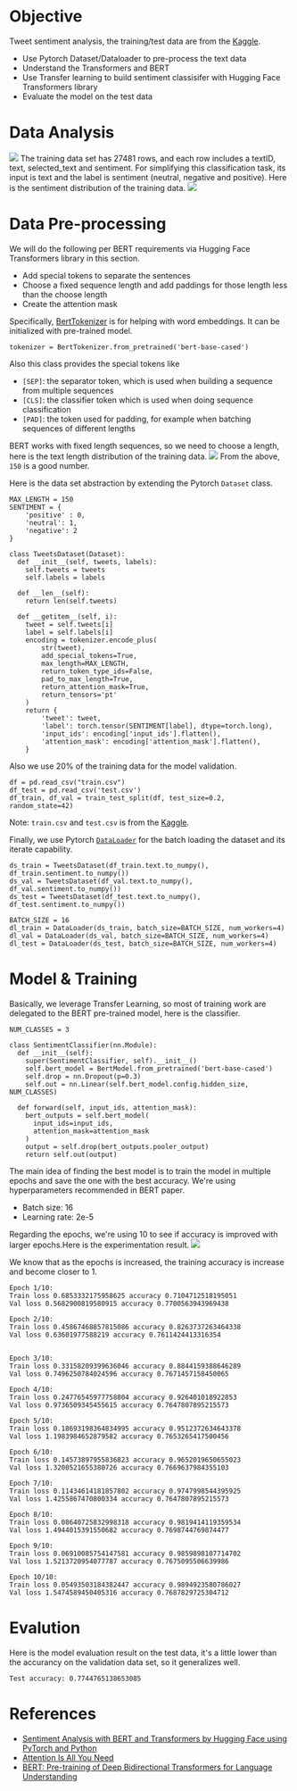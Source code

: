 # Objective
Tweet sentiment analysis, the training/test data are from the [Kaggle](https://www.kaggle.com/c/tweet-sentiment-extraction/data).
* Use Pytorch Dataset/Dataloader to pre-process the text data
* Understand the Transformers and BERT
* Use Transfer learning to build sentiment classisifer with Hugging Face Transformers library
* Evaluate the model on the test data

# Data Analysis
![](images/data_samples.png)
The training data set has 27481 rows, and each row includes a textID, text, selected_text and sentiment. For simplifying this classification task, its input is text and the label is sentiment (neutral, negative and positive). Here is the sentiment distribution of the training data.
![](images/sentiment_distribution.png)

# Data Pre-processing
We will do the following per BERT requirements via Hugging Face Transformers library in this section.
* Add special tokens to separate the sentences
* Choose a fixed sequence length and add paddings for those length less than the choose length
* Create the attention mask

Specifically, [BertTokenizer](https://huggingface.co/transformers/model_doc/bert.html#berttokenizer) is for helping with word embeddings. It can be initialized with pre-trained model.
```
tokenizer = BertTokenizer.from_pretrained('bert-base-cased')
```
Also this class provides the special tokens like
* `[SEP]`: the separator token, which is used when building a sequence from multiple sequences
* `[CLS]`: the classifier token which is used when doing sequence classification
* `[PAD]`: the token used for padding, for example when batching sequences of different lengths

BERT works with fixed length sequences, so we need to choose a length, here is the text length distribution of the training data.
![](images/length_distribution.png)
From the above, `150` is a good number.

Here is the data set abstraction by extending the Pytorch `Dataset` class.
```
MAX_LENGTH = 150
SENTIMENT = {
    'positive' : 0,
    'neutral': 1,
    'negative': 2
}

class TweetsDataset(Dataset):
  def __init__(self, tweets, labels):
    self.tweets = tweets
    self.labels = labels
  
  def __len__(self):
    return len(self.tweets)
  
  def __getitem__(self, i):
    tweet = self.tweets[i]
    label = self.labels[i]
    encoding = tokenizer.encode_plus(
        str(tweet), 
        add_special_tokens=True, 
        max_length=MAX_LENGTH, 
        return_token_type_ids=False, 
        pad_to_max_length=True,
        return_attention_mask=True,
        return_tensors='pt'
    )
    return {
        'tweet': tweet,
        'label': torch.tensor(SENTIMENT[label], dtype=torch.long),
        'input_ids': encoding['input_ids'].flatten(),
        'attention_mask': encoding['attention_mask'].flatten(),
    }
```
Also we use 20% of the training data for the model validation.
```
df = pd.read_csv("train.csv")
df_test = pd.read_csv('test.csv')
df_train, df_val = train_test_split(df, test_size=0.2, random_state=42)
```
Note: `train.csv` and `test.csv` is from the [Kaggle](https://www.kaggle.com/c/tweet-sentiment-extraction/data).

Finally, we use Pytorch [`DataLoader`](https://pytorch.org/docs/1.7.1/data.html#torch.utils.data.DataLoader) for the batch loading the dataset and its iterate capability.
```
ds_train = TweetsDataset(df_train.text.to_numpy(), df_train.sentiment.to_numpy())
ds_val = TweetsDataset(df_val.text.to_numpy(), df_val.sentiment.to_numpy())
ds_test = TweetsDataset(df_test.text.to_numpy(), df_test.sentiment.to_numpy())

BATCH_SIZE = 16
dl_train = DataLoader(ds_train, batch_size=BATCH_SIZE, num_workers=4)
dl_val = DataLoader(ds_val, batch_size=BATCH_SIZE, num_workers=4)
dl_test = DataLoader(ds_test, batch_size=BATCH_SIZE, num_workers=4)
```

# Model & Training
Basically, we leverage Transfer Learning, so most of training work are delegated to the BERT pre-trained model, here is the classifier.
```
NUM_CLASSES = 3

class SentimentClassifier(nn.Module):
  def __init__(self):
    super(SentimentClassifier, self).__init__()
    self.bert_model = BertModel.from_pretrained('bert-base-cased')
    self.drop = nn.Dropout(p=0.3)
    self.out = nn.Linear(self.bert_model.config.hidden_size, NUM_CLASSES)
  
  def forward(self, input_ids, attention_mask):
    bert_outputs = self.bert_model(
      input_ids=input_ids,
      attention_mask=attention_mask
    )
    output = self.drop(bert_outputs.pooler_output)
    return self.out(output)
```
The main idea of finding the best model is to train the model in multiple epochs and save the one with the best accuracy. We're using hyperparameters recommended in BERT paper.
* Batch size: 16
* Learning rate: 2e-5

Regarding the epochs, we're using 10 to see if accuracy is improved with larger epochs.Here is the experimentation result.
![](images/training_acc.png)

We know that as the epochs is increased, the training accuracy is increase and become closer to 1.
```
Epoch 1/10: 
Train loss 0.6853332175958625 accuracy 0.7104712518195051
Val loss 0.5682900819580915 accuracy 0.7700563943969438

Epoch 2/10:
Train loss 0.45867468857815086 accuracy 0.8263737263464338
Val loss 0.63601977588219 accuracy 0.7611424413316354


Epoch 3/10:
Train loss 0.33158209399636046 accuracy 0.8844159388646289
Val loss 0.7496250784024596 accuracy 0.7671457158450065

Epoch 4/10:
Train loss 0.24776545977758804 accuracy 0.926401018922853
Val loss 0.9736509345455615 accuracy 0.7647807895215573

Epoch 5/10:
Train loss 0.18693198364834995 accuracy 0.9512372634643378
Val loss 1.1983984652879582 accuracy 0.7653265417500456

Epoch 6/10:
Train loss 0.14573897955836823 accuracy 0.9652019650655023
Val loss 1.3200521655380726 accuracy 0.7669637984355103

Epoch 7/10:
Train loss 0.11434614181857802 accuracy 0.9747998544395925
Val loss 1.4255867470800334 accuracy 0.7647807895215573

Epoch 8/10:
Train loss 0.08640725832998318 accuracy 0.9819414119359534
Val loss 1.4944015391550682 accuracy 0.7698744769874477

Epoch 9/10:
Train loss 0.06910085754147581 accuracy 0.9859898107714702
Val loss 1.5213720954077787 accuracy 0.7675095506639986

Epoch 10/10:
Train loss 0.05493503184382447 accuracy 0.9894923580786027
Val loss 1.5474589450405316 accuracy 0.7687829725304712
```

# Evalution
Here is the model evaluation result on the test data, it's a little lower than the accurancy on the validation data set, so it generalizes well. 
```
Test accuracy: 0.7744765138653085
```


# References
* [Sentiment Analysis with BERT and Transformers by Hugging Face using PyTorch and Python](https://curiousily.com/posts/sentiment-analysis-with-bert-and-hugging-face-using-pytorch-and-python/)
* [Attention Is All You Need](https://arxiv.org/abs/1706.03762)
* [BERT: Pre-training of Deep Bidirectional Transformers for Language Understanding](https://arxiv.org/abs/1810.04805)
